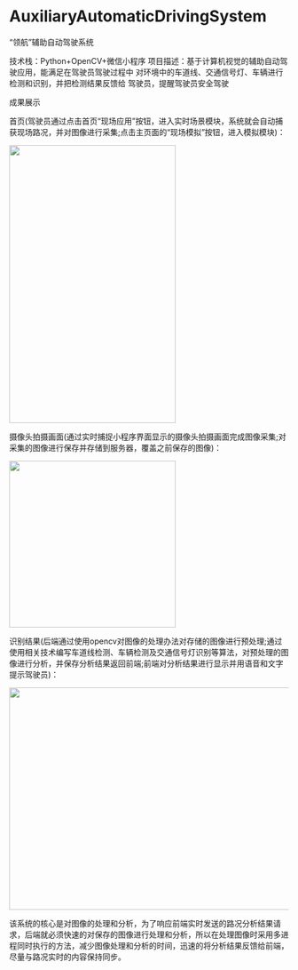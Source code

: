 # AuxiliaryAutomaticDrivingSystem
“领航”辅助自动驾驶系统

技术栈：Python+OpenCV+微信小程序 
项目描述：基于计算机视觉的辅助自动驾驶应用，能满足在驾驶员驾驶过程中 对环境中的车道线、交通信号灯、车辆进行检测和识别，并把检测结果反馈给 驾驶员，提醒驾驶员安全驾驶

成果展示

首页(驾驶员通过点击首页“现场应用”按钮，进入实时场景模块，系统就会自动捕获现场路况，并对图像进行采集;点击主页面的“现场模拟”按钮，进入模拟模块)：									

<img src="https://github.com/wangyunling32/AuxiliaryAutomaticDrivingSystem/blob/master/img-folder/homePage.png" width="300" height="500"/>

摄像头拍摄画面(通过实时捕捉小程序界面显示的摄像头拍摄画面完成图像采集;对采集的图像进行保存并存储到服务器，覆盖之前保存的图像)：

<img src="https://github.com/wangyunling32/AuxiliaryAutomaticDrivingSystem/blob/master/img-folder/camera.png" width="300" height="300"/>

识别结果(后端通过使用opencv对图像的处理办法对存储的图像进行预处理;通过使用相关技术编写车道线检测、车辆检测及交通信号灯识别等算法，对预处理的图像进行分析，并保存分析结果返回前端;前端对分析结果进行显示并用语音和文字提示驾驶员)：

<img src="https://github.com/wangyunling32/AuxiliaryAutomaticDrivingSystem/blob/master/img-folder/result.png" width="700" height="400"/>

该系统的核心是对图像的处理和分析，为了响应前端实时发送的路况分析结果请求，后端就必须快速的对保存的图像进行处理和分析，所以在处理图像时采用多进程同时执行的方法，减少图像处理和分析的时间，迅速的将分析结果反馈给前端，尽量与路况实时的内容保持同步。
